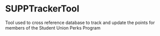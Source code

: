 # SUPPTrackerTool
Tool used to cross reference database to track and update the points for members of the Student Union Perks Program
